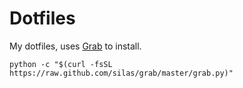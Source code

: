 # Dotfiles

My dotfiles, uses [Grab][grab] to install.

```
python -c "$(curl -fsSL https://raw.github.com/silas/grab/master/grab.py)"
```

[grab]: https://github.com/silas/grab
